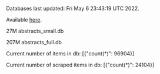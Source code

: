 Databases last updated: Fri May  6 23:43:19 UTC 2022. 

Available [here](https://github.com/cbeauhilton/ash-db/releases).


27M	abstracts_small.db

207M	abstracts_full.db

Current number of items in db:
[{"count(*)": 96904}]

Current number of scraped items in db:
[{"count(*)": 24104}]
